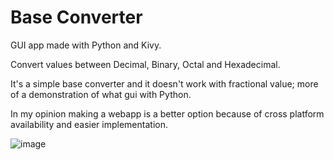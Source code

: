 # Base Converter

GUI app made with Python and Kivy.

Convert values between Decimal, Binary, Octal and Hexadecimal.

It's a simple base converter and it doesn't work with fractional value; more of a demonstration of what gui with Python.

In my opinion making a webapp is a better option because of cross platform availability and easier implementation.


![image](https://user-images.githubusercontent.com/66430340/121127768-162c3e00-c84c-11eb-8353-6396e8be78bd.png)
